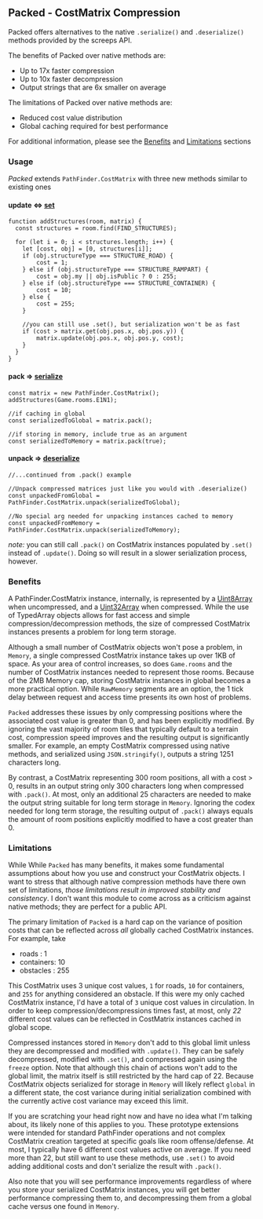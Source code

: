 ## Packed - CostMatrix Compression
Packed offers alternatives to the native `.serialize()` and `.deserialize()` methods provided by the screeps API.

The benefits of Packed over native methods are:
  * Up to 17x faster compression
  * Up to 10x faster decompression
  * Output strings that are 6x smaller on average

The limitations of Packed over native methods are:
  * Reduced cost value distribution
  * Global caching required for best performance

For additional information, please see the [Benefits](#benefits) and [Limitations](#limitations) sections

### Usage
_Packed_ extends `PathFinder.CostMatrix` with three new methods similar to existing ones

#### update <=> [set](https://docs.screeps.com/api/#PathFinder.CostMatrix.set)
```node
function addStructures(room, matrix) {
  const structures = room.find(FIND_STRUCTURES);

  for (let i = 0; i < structures.length; i++) {
    let [cost, obj] = [0, structures[i]];
    if (obj.structureType === STRUCTURE_ROAD) {
        cost = 1;
    } else if (obj.structureType === STRUCTURE_RAMPART) {
        cost = obj.my || obj.isPublic ? 0 : 255;
    } else if (obj.structureType === STRUCTURE_CONTAINER) {
        cost = 10;
    } else {
        cost = 255;
    }

    //you can still use .set(), but serialization won't be as fast
    if (cost > matrix.get(obj.pos.x, obj.pos.y)) {
        matrix.update(obj.pos.x, obj.pos.y, cost);
    }
  }
}
```

#### pack => [serialize](https://docs.screeps.com/api/#PathFinder.CostMatrix.serialize)
```node
const matrix = new PathFinder.CostMatrix();
addStructures(Game.rooms.E1N1);

//if caching in global
const serializedToGlobal = matrix.pack();

//if storing in memory, include true as an argument
const serializedToMemory = matrix.pack(true);
```

#### unpack => [deserialize](https://docs.screeps.com/api/#PathFinder.CostMatrix.CostMatrix-deserialize)
```node
//...continued from .pack() example

//Unpack compressed matrices just like you would with .deserialize()
const unpackedFromGlobal = PathFinder.CostMatrix.unpack(serializedToGlobal);

//No special arg needed for unpacking instances cached to memory
const unpackedFromMemory = PathFinder.CostMatrix.unpack(serializedToMemory);
```

_note:_ you can still call `.pack()` on CostMatrix instances populated by `.set()` instead of `.update()`.  Doing so will result in a slower serialization process, however.

### Benefits
A PathFinder.CostMatrix instance, internally, is represented by a [Uint8Array](https://developer.mozilla.org/en-US/docs/Web/JavaScript/Reference/Global_Objects/Uint8Array) when uncompressed, and a [Uint32Array](https://developer.mozilla.org/en-US/docs/Web/JavaScript/Reference/Global_Objects/Uint32Array) when compressed.  While the use of TypedArray objects allows for fast access and simple compression/decompression methods, the size of compressed CostMatrix instances presents a problem for long term storage.

Although a small number of CostMatrix objects won't pose a problem, in `Memory`, a single compressed CostMatrix instance takes up over 1KB of space.  As your area of control increases, so does `Game.rooms` and the number of CostMatrix instances needed to represent those rooms. Because of the 2MB Memory cap, storing CostMatrix instances in global becomes a more practical option.  While `RawMemory` segments are an option, the 1 tick delay between request and access time presents its own host of problems.

`Packed` addresses these issues by only compressing positions where the associated cost value is greater than 0, and has been explicitly modified. By ignoring the vast majority of room tiles that typically default to a terrain cost, compression speed improves and the resulting output is significantly smaller.  For example, an empty CostMatrix compressed using native methods, and serialized using `JSON.stringify()`, outputs a string 1251 characters long.

By contrast, a CostMatrix representing 300 room positions, all with a cost > 0, results in an output string only 300 characters long when compressed with `.pack()`.  At most, only an additional 25 characters are needed to make the output string suitable for long term storage in `Memory`.  Ignoring the codex needed for long term storage, the resulting output of `.pack()` always equals the amount of room positions explicitly modified to have a cost greater than 0.

### Limitations
While While `Packed` has many benefits, it makes some fundamental assumptions about how you use and construct your CostMatrix objects.  I want to stress that although native compression methods have there own set of limitations, *those limitations result in improved stability and consistency*.  I don't want this module to come across as a criticism against native methods; they are perfect for a public API.

The primary limitation of `Packed` is a hard cap on the variance of position costs that can be reflected across *all* globally cached CostMatrix instances.  For example, take

  - roads     : 1
  - containers: 10
  - obstacles : 255

This CostMatrix uses 3 unique cost values, `1` for roads, `10` for containers, and `255` for anything considered an obstacle.  If this were my only cached CostMatrix instance, I'd have a total of `3` unique cost values in circulation.  In order to keep compression/decompressions times fast, at most, only *22* different cost values can be reflected in CostMatrix instances cached in global scope.

Compressed instances stored in `Memory` don't add to this global limit unless they are decompressed and modified with `.update()`.  They can be safely decompressed, modified with `.set()`, and compressed again using the `freeze` option.  Note that although this chain of actions won't add to the global limit, the matrix itself is still restricted by the hard cap of 22.  Because CostMatrix objects serialized for storage in `Memory` will likely reflect `global` in a different state, the cost variance during initial serialization combined with the currently active cost variance may exceed this limit.

If you are scratching your head right now and have no idea what I'm talking about, its likely none of this applies to you.  These prototype extensions were intended for standard PathFinder operations and not complex CostMatrix creation targeted at specific goals like room offense/defense.  At most, I typically have 6 different cost values active on average.  If you need more than 22, but still want to use these methods, use `.set()` to avoid adding additional costs and don't serialize the result with `.pack()`.

Also note that you will see performance improvements regardless of where you store your serialized CostMatrix instances, you will get better performance compressing them to, and decompressing them from a global cache versus one found in `Memory`.

